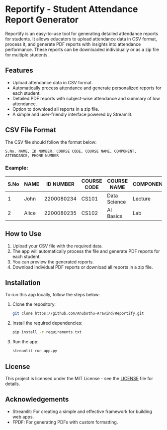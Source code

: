 # Reportify - Student Attendance Report Generator

Reportify is an easy-to-use tool for generating detailed attendance reports for students. It allows educators to upload attendance data in CSV format, process it, and generate PDF reports with insights into attendance performance. These reports can be downloaded individually or as a zip file for multiple students.

## Features

- Upload attendance data in CSV format.
- Automatically process attendance and generate personalized reports for each student.
- Detailed PDF reports with subject-wise attendance and summary of low attendance.
- Option to download all reports in a zip file.
- A simple and user-friendly interface powered by Streamlit.

## CSV File Format

The CSV file should follow the format below:

```
S.No, NAME, ID NUMBER, COURSE CODE, COURSE NAME, COMPONENT, ATTENDANCE, PHONE NUMBER
```

### Example:

| S.No | NAME  | ID NUMBER | COURSE CODE | COURSE NAME | COMPONENT | ATTENDANCE | PHONE NUMBER |
|------|-------|-----------|-------------|-------------|-----------|------------|--------------|
| 1    | John  | 2200080234| CS101       | Data Science| Lecture   | 85%        | 1234567890   |
| 2    | Alice | 2200080235| CS102       | AI Basics   | Lab       | 70%        | 1234567891   |

## How to Use

1. Upload your CSV file with the required data.
2. The app will automatically process the file and generate PDF reports for each student.
3. You can preview the generated reports.
4. Download individual PDF reports or download all reports in a zip file.

## Installation

To run this app locally, follow the steps below:

1. Clone the repository:
    ```bash
    git clone https://github.com/Anubothu-Aravind/Reportify.git
    ```

2. Install the required dependencies:
    ```bash
    pip install -r requirements.txt
    ```

3. Run the app:
    ```bash
    streamlit run app.py
    ```

## License

This project is licensed under the MIT License - see the [LICENSE](LICENSE) file for details.

## Acknowledgements

- Streamlit: For creating a simple and effective framework for building web apps.
- FPDF: For generating PDFs with custom formatting.
